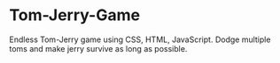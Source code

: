 # Tom-Jerry-Game
Endless Tom-Jerry game using CSS, HTML, JavaScript. Dodge multiple toms and make jerry survive as long as possible. 
